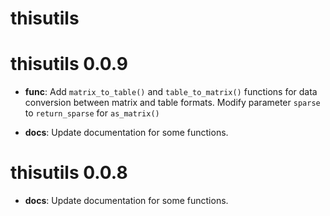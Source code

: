 # thisutils

# thisutils 0.0.9

* **func**: Add `matrix_to_table()` and `table_to_matrix()` functions for data conversion between matrix and table formats. Modify parameter `sparse` to `return_sparse` for `as_matrix()`

* **docs**: Update documentation for some functions.

# thisutils 0.0.8

* **docs**: Update documentation for some functions.
